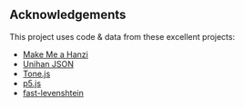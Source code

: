 Acknowledgements
----------------

This project uses code & data from these excellent projects:

* [Make Me a Hanzi](https://github.com/skishore/makemeahanzi)
* [Unihan JSON](https://github.com/dahlia/unihan-json)
* [Tone.js](https://github.com/Tonejs/Tone.js/)
* [p5.js](https://github.com/processing/p5.js)
* [fast-levenshtein](https://github.com/hiddentao/fast-levenshtein)
